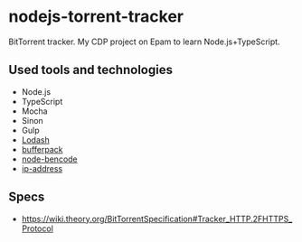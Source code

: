 # nodejs-torrent-tracker

BitTorrent tracker. My CDP project on Epam to learn Node.js+TypeScript.

## Used tools and technologies

* Node.js
* TypeScript
* Mocha
* Sinon
* Gulp
* [Lodash](https://lodash.com/)
* [bufferpack](https://github.com/ryanrolds/bufferpack)
* [node-bencode](https://github.com/themasch/node-bencode)
* [ip-address](https://github.com/beaugunderson/ip-address)

## Specs

* https://wiki.theory.org/BitTorrentSpecification#Tracker_HTTP.2FHTTPS_Protocol
